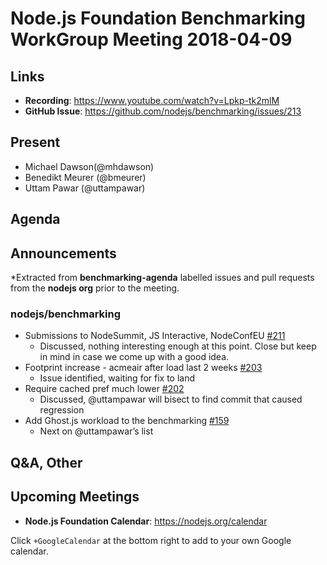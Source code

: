 # Node.js Foundation Benchmarking WorkGroup Meeting 2018-04-09

## Links

* **Recording**: https://www.youtube.com/watch?v=Lpkp-tk2mlM 
* **GitHub Issue**: https://github.com/nodejs/benchmarking/issues/213

## Present

* Michael Dawson(@mhdawson)
* Benedikt Meurer (@bmeurer)
* Uttam Pawar (@uttampawar)

## Agenda

## Announcements
 
*Extracted from **benchmarking-agenda** labelled issues and pull requests from the **nodejs org** prior to the meeting.

### nodejs/benchmarking

* Submissions to NodeSummit, JS Interactive, NodeConfEU [#211](https://github.com/nodejs/benchmarking/issues/211)
  * Discussed, nothing interesting enough at this point.  Close but keep in mind
    in case we come up with a good idea.
* Footprint increase - acmeair after load last 2 weeks [#203](https://github.com/nodejs/benchmarking/issues/203)
   * Issue identified, waiting for fix to land
* Require cached pref much lower [#202](https://github.com/nodejs/benchmarking/issues/202)
  * Discussed, @uttampawar will bisect to find commit that caused regression
* Add Ghost.js workload to the benchmarking [#159](https://github.com/nodejs/benchmarking/issues/159)
   * Next on @uttampawar’s list



## Q&A, Other

## Upcoming Meetings

* **Node.js Foundation Calendar**: https://nodejs.org/calendar

Click `+GoogleCalendar` at the bottom right to add to your own Google calendar.



